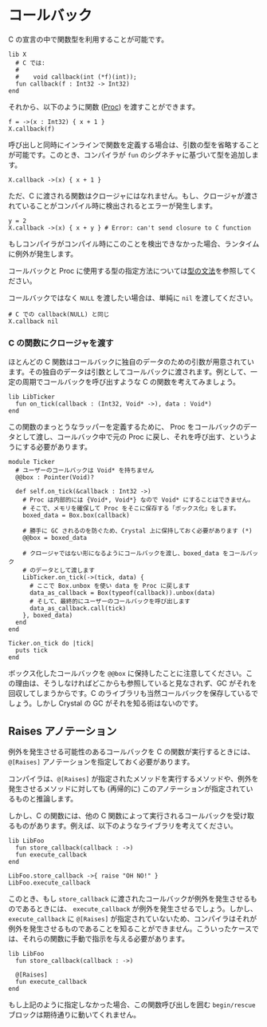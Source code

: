 # コールバック

C の宣言の中で関数型を利用することが可能です。

```crystal
lib X
  # C では:
  #
  #    void callback(int (*f)(int));
  fun callback(f : Int32 -> Int32)
end
```

それから、以下のように関数 ([Proc](http://crystal-lang.org/api/Proc.html)) を渡すことができます。

```crystal
f = ->(x : Int32) { x + 1 }
X.callback(f)
```

呼び出しと同時にインラインで関数を定義する場合は、引数の型を省略することが可能です。このとき、コンパイラが `fun` のシグネチャに基づいて型を追加します。

```crystal
X.callback ->(x) { x + 1 }
```

ただ、C に渡される関数はクロージャにはなれません。もし、クロージャが渡されていることがコンパイル時に検出されるとエラーが発生します。

```crystal
y = 2
X.callback ->(x) { x + y } # Error: can't send closure to C function
```

もしコンパイラがコンパイル時にこのことを検出できなかった場合、ランタイムに例外が発生します。

コールバックと Proc に使用する型の指定方法については[型の文法](../type_grammar.md)を参照してください。

コールバックではなく `NULL` を渡したい場合は、単純に `nil` を渡してください。

```crystal
# C での callback(NULL) と同じ
X.callback nil
```

### C の関数にクロージャを渡す

ほとんどの C 関数はコールバックに独自のデータのための引数が用意されています。その独自のデータは引数としてコールバックに渡されます。例として、一定の周期でコールバックを呼び出すような C の関数を考えてみましょう。

```crystal
lib LibTicker
  fun on_tick(callback : (Int32, Void* ->), data : Void*)
end
```

この関数のまっとうなラッパーを定義するために、 Proc をコールバックのデータとして渡し、コールバック中で元の Proc に戻し、それを呼び出す、というようにする必要があります。

```crystal
module Ticker
  # ユーザーのコールバックは Void* を持ちません
  @@box : Pointer(Void)?

  def self.on_tick(&callback : Int32 ->)
    # Proc は内部的には {Void*, Void*} なので Void* にすることはできません。
    # そこで、メモリを確保して Proc をそこに保存する「ボックス化」をします。
    boxed_data = Box.box(callback)

    # 勝手に GC されるのを防ぐため、Crystal 上に保持しておく必要があります (*)
    @@box = boxed_data

    # クロージャではない形になるようにコールバックを渡し、boxed_data をコールバック
    # のデータとして渡します
    LibTicker.on_tick(->(tick, data) {
      # ここで Box.unbox を使い data を Proc に戻します
      data_as_callback = Box(typeof(callback)).unbox(data)
      # そして、最終的にユーザーのコールバックを呼び出します
      data_as_callback.call(tick)
    }, boxed_data)
  end
end

Ticker.on_tick do |tick|
  puts tick
end
```

ボックス化したコールバックを `@@box` に保持したことに注意してください。この理由は、そうしなければどこからも参照していると見なされず、GC がそれを回収してしまうからです。C のライブラリも当然コールバックを保存しているでしょう。しかし Crystal の GC がそれを知る術はないのです。

## Raises アノテーション

例外を発生させる可能性のあるコールバックを C の関数が実行するときには、`@[Raises]` アノテーションを指定しておく必要があります。

コンパイラは、`@[Raises]` が指定されたメソッドを実行するメソッドや、例外を発生させるメソッドに対しても (再帰的に) このアノテーションが指定されているものと推論します。

しかし、C の関数には、他の C 関数によって実行されるコールバックを受け取るものがあります。例えば、以下のようなライブラリを考えてください。

```crystal
lib LibFoo
  fun store_callback(callback : ->)
  fun execute_callback
end

LibFoo.store_callback ->{ raise "OH NO!" }
LibFoo.execute_callback
```

このとき、もし `store_callback` に渡されたコールバックが例外を発生させるものであるときには、 `execute_callback` が例外を発生させるでしょう。しかし、 `execute_callback` に `@[Raises]` が指定されていないため、コンパイラはそれが例外を発生させるものであることを知ることができません。こういったケースでは、それらの関数に手動で指示を与える必要があります。

```crystal
lib LibFoo
  fun store_callback(callback : ->)

  @[Raises]
  fun execute_callback
end
```

もし上記のように指定しなかった場合、この関数呼び出しを囲む `begin/rescue` ブロックは期待通りに動いてくれません。
